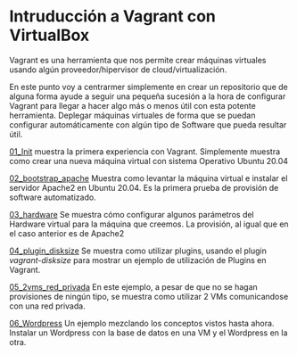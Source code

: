 # Intruducción a Vagrant con VirtualBox


Vagrant es una herramienta que nos permite crear máquinas virtuales usando algún proveedor/hipervisor de cloud/virtualización.

En este punto voy a centrarmer simplemente en crear un repositorio que de alguna forma ayude a seguir una pequeña sucesión a la hora de configurar Vagrant para llegar a hacer algo más o menos útil con esta potente herramienta. Deplegar máquinas virtuales de forma que se puedan configurar automáticamente con algún tipo de Software que pueda resultar útil.

[01_Init](01_init/READE.md) muestra la primera experiencia con Vagrant. Simplemente muestra como crear una nueva máquina virtual con sistema Operativo Ubuntu 20.04

[02_bootstrap_apache](02_bootstrap_apache/README.md) Muestra como levantar la máquina virtual e instalar el servidor Apache2 en Ubuntu 20.04. Es la primera prueba de provisión de software automatizado.

[03_hardware](03_hardware/README.md) Se muestra cómo configurar algunos parámetros del Hardware virtual para la máquina que creemos. La provisión, al igual que en el caso anterior es de Apache2

[04_plugin_disksize](04_plugin_disksize/README.md) Se muestra como utilizar plugins, usando el plugin _vagrant-disksize_ para mostrar un ejemplo de utilización de Plugins en Vagrant.

[05_2vms_red_privada](05_2vms_red_privada/README.md) En este ejemplo, a pesar de que no se hagan provisiones de ningún tipo, se muestra como utilizar 2 VMs comunicandose con una red privada.

[06_Wordpress](06_Wordpress/README.md) Un ejemplo mezclando los conceptos vistos hasta ahora. Instalar un Wordpress con la base de datos en una VM y el Wordpress en la otra.